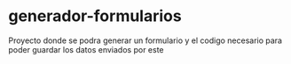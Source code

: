 # generador-formularios
Proyecto donde se podra generar un formulario y el codigo necesario para poder guardar los datos enviados por este
